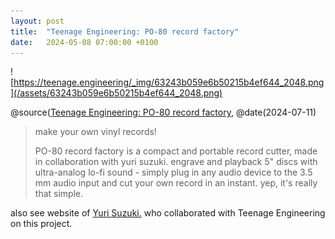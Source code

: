 ```yaml
---
layout: post
title:  "Teenage Engineering: PO-80 record factory"
date:   2024-05-08 07:00:00 +0100
---
```


![https://teenage.engineering/_img/63243b059e6b50215b4ef644_2048.png](/assets/63243b059e6b50215b4ef644_2048.png)

@source([Teenage Engineering: PO-80 record factory](https://teenage.engineering/products/po-80), @date(2024-07-11)

> make your own vinyl records!
> 
> PO-80 record factory is a compact and portable record cutter, made in collaboration with yuri suzuki. engrave and playback 5" discs with ultra-analog lo-fi sound - simply plug in any audio device to the 3.5 mm audio input and cut your own record in an instant. yep, it's really that simple.

also see website of [Yuri Suzuki.](https://yurisuzuki.com/projects/po80-teenage-engineering) who collaborated with Teenage Engineering on this project.